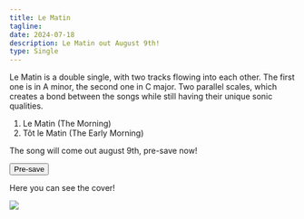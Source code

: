 ```yaml
---
title: Le Matin
tagline: 
date: 2024-07-18
description: Le Matin out August 9th!
type: Single
---
```


Le Matin is a double single, with two tracks flowing into each other. The first one is in A minor, the second one in C major. Two parallel scales, which creates a bond between the songs while still having their unique sonic qualities.
1. Le Matin (The Morning)
2. Tôt le Matin (The Early Morning)

The song will come out august 9th, pre-save now!

<a href="https://distrokid.com/hyperfollow/christiaanbloo/le-matin">
    <button>Pre-save</button>
</a>


Here you can see the cover!

<div class="vinyl-grid source">
    <article>
        <a href="https://distrokid.com/hyperfollow/christiaanbloo/le-matin">
            <img src="cover.png" class="rounded-corners" style="border-width: 10rem;">
        </a>
    </article>
</div>

